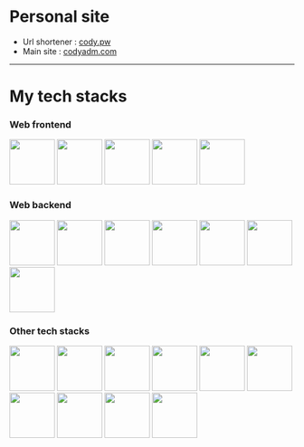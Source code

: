 
# Personal site

- Url shortener : [cody.pw](https://cody.pw)
- Main site : [codyadm.com](https://codyadm.com)

--- 

# My tech stacks

### Web frontend

<p float="left">
<img src="https://seeklogo.com/images/N/next-js-logo-8FCFF51DD2-seeklogo.com.png" height=80 />
<img src="https://seeklogo.com/images/R/react-logo-7B3CE81517-seeklogo.com.png" height=80 />
<img src="https://seeklogo.com/images/T/typescript-logo-B29A3F462D-seeklogo.com.png" height=80 />
<img src="https://upload.wikimedia.org/wikipedia/commons/thumb/d/d5/Tailwind_CSS_Logo.svg/2048px-Tailwind_CSS_Logo.svg.png" height=80 />
<img src="https://cdn-icons-png.flaticon.com/512/5968/5968322.png" height=80 />
</p>

### Web backend

<p float="left">
<img src="https://seeklogo.com/images/N/next-js-logo-8FCFF51DD2-seeklogo.com.png" height=80 />
<img src="https://www.svgrepo.com/show/327408/logo-vercel.svg" height=80 />
<img src="https://www.freelogovectors.net/wp-content/uploads/2022/01/prisma_logo-freelogovectors.net_.png" height=80 />
<img src="https://firebase.google.com/static/downloads/brand-guidelines/PNG/logo-logomark.png" height=80 />
<img src="https://seeklogo.com/images/T/typescript-logo-B29A3F462D-seeklogo.com.png" height=80 />
<img src="https://cdn-icons-png.flaticon.com/512/5968/5968322.png" height=80 />
<img src="https://user-images.githubusercontent.com/8386499/105239291-a2e69180-5b21-11eb-8b49-f2800f0d2b23.png" height=80 />
</p>


### Other tech stacks

<p float="left">
<img src="https://upload.wikimedia.org/wikipedia/commons/thumb/9/95/Vue.js_Logo_2.svg/1184px-Vue.js_Logo_2.svg.png" height=80 />
<img src="https://upload.wikimedia.org/wikipedia/commons/thumb/9/91/Electron_Software_Framework_Logo.svg/1200px-Electron_Software_Framework_Logo.svg.png" height=80 />
<img src="https://upload.wikimedia.org/wikipedia/commons/thumb/1/1b/Svelte_Logo.svg/1200px-Svelte_Logo.svg.png" height=80 />
<img src="https://upload.wikimedia.org/wikipedia/commons/thumb/c/c3/Python-logo-notext.svg/2048px-Python-logo-notext.svg.png" height=80 />
<img src="https://seeklogo.com/images/C/c-sharp-c-logo-02F17714BA-seeklogo.com.png" height=80 />
<img src="https://raw.githubusercontent.com/reduxjs/redux/master/logo/logo.png" height=80 />
<img src="https://upload.wikimedia.org/wikipedia/commons/thumb/1/18/ISO_C%2B%2B_Logo.svg/306px-ISO_C%2B%2B_Logo.svg.png" height=80 />
<img src="https://i.redd.it/tu3gt6ysfxq71.png" height=80 />
<img src="https://cdn-icons-png.flaticon.com/512/226/226777.png" height=80 />
<img src="https://www.scala-lang.org/resources/img/frontpage/scala-spiral.png" height=80 />
</p>

